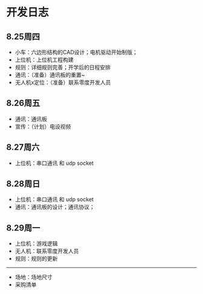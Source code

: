 # 开发日志

## 8.25周四

- 小车：六边形结构的CAD设计；电机驱动开始制版；
- 上位机：上位机工程构建
- 规则：详细规则完善；开学后的日程安排
- 通讯：（准备）通讯板的重置~
- 无人机x定位：（准备）联系零度开发人员

## 8.26周五

- 通讯：通讯板
- 宣传：（计划）电设视频

## 8.27周六

- 上位机：串口通讯 和 udp socket

## 8.28周日

- 上位机：串口通讯 和 udp socket
- 通讯：通讯板的设计；通讯协议；

## 8.29周一

- 上位机：游戏逻辑
- 无人机：联系零度开发人员
- 规则：规则的更新

---

- 场地：场地尺寸
- 采购清单